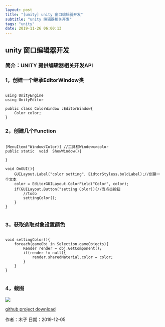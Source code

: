 ```yaml
---
layout: post
title: "[unity] unity 窗口编辑器开发"
subtitle: "unity 编辑器相关开发"
tags: "unity"
date: 2019-11-26 06:00:13
---
```


## unity 窗口编辑器开发
### 简介：UNITY 提供编辑器相关开发API
### 1，创建一个继承EditorWindow类
<pre><code>
using UnityEngine
using UnityEditor

public class ColorWindow :EditorWindow{
    Color color;
}
</code></pre>
### 2，创建几个Function
<pre><code>
[MenuItem("Window/Color)] //工具栏Windowx>color
public static  void  ShowWindow(){

}

void OnGUI(){
    GUILayout.Label("color setting", EidtorStyless.boldLabel);//创建一个文本
    color = EditorGUILayout.ColorField("Color", color);
    if(GUILayout.Button("setting Color)){//当点击按钮
        //todo
        settingColor();
    }
}

</code></pre>
### 3，获取选取对象设置颜色
<pre><code>
void settingColor(){
    foreach(gameObj in Selection.gameObjects){
        Render render = obj.GetComponent<render>();
        if(render != null){
            render.sharedMaterial.color = color;
        }
    }
}

</code></pre>

### 4，截图
<img class="img-fluid" src="https://lilieming.github.io/img/unity_window_editor/1.png"></img>

<a href="https://github.com/llmgit/window_editor_plugin">github project download</a>
<p> 作者：木子  日期：2019-12-05</p>

